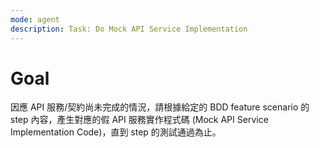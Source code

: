 ```yaml
---
mode: agent
description: Task: Do Mock API Service Implementation
---
```


# Goal

因應 API 服務/契約尚未完成的情況，請根據給定的 BDD feature scenario 的 step 內容，產生對應的假 API 服務實作程式碼 (Mock API Service Implementation Code)，直到 step 的測試通過為止。
